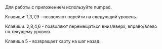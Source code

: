 Для работы с приложением используйте numpad.

Клавиши: 1,3,7,9  - позволяют перейти на следующий уровень.

Клавиши: 2,8,4,6  - позволяют перемещаться вниз/вверх, вправо/влево по текущему уровню.

Клавиша 5 - возвращает карту на шаг назад.
